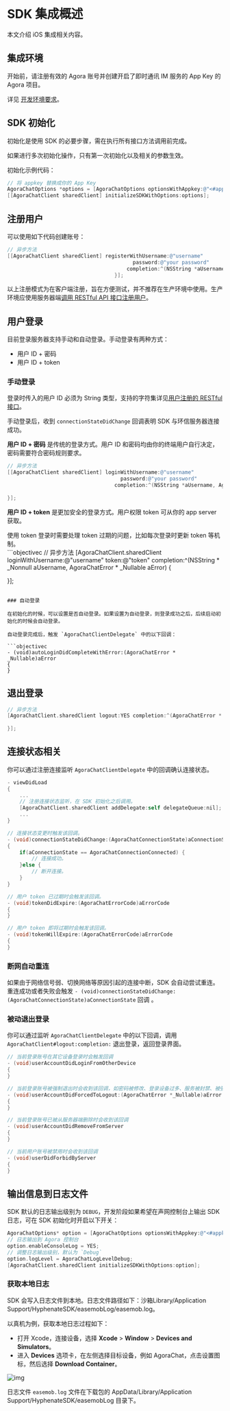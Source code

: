 # SDK 集成概述

本文介绍 iOS 集成相关内容。

## 集成环境

开始前，请注册有效的 Agora 账号并创建开启了即时通讯 IM 服务的 App Key 的 Agora 项目。

详见 [开发环境要求](./agora_chat_get_started_ios#前提条件)。

## SDK 初始化

初始化是使用 SDK 的必要步骤，需在执行所有接口方法调用前完成。

如果进行多次初始化操作，只有第一次初始化以及相关的参数生效。

初始化示例代码：

```Objective-C
// 将 appkey 替换成你的 App Key 
AgoraChatOptions *options = [AgoraChatOptions optionsWithAppkey:@"<#appkey#>"];
[[AgoraChatClient sharedClient] initializeSDKWithOptions:options];
```

## 注册用户

可以使用如下代码创建账号：

```objectivec
// 异步方法 
[[AgoraChatClient sharedClient] registerWithUsername:@"username"
                                         password:@"your password"
                                       completion:^(NSString *aUsername, AgoraChatError *aError) {                             
                                   }];
```

以上注册模式为在客户端注册，旨在方便测试，并不推荐在生产环境中使用。生产环境应使用服务器端[调用 RESTful API 接口注册用户](./agora_chat_restful_registration#注册单个用户)。

## 用户登录

目前登录服务器支持手动和自动登录。手动登录有两种方式：

- 用户 ID + 密码
- 用户 ID + token

### 手动登录

登录时传入的用户 ID 必须为 String 类型，支持的字符集详见[用户注册的 RESTful 接口](./agora_chat_restful_registration#注册单个用户)。

手动登录后，收到 `connectionStateDidChange` 回调表明 SDK 与环信服务器连接成功。

**用户 ID + 密码** 是传统的登录方式。用户 ID 和密码均由你的终端用户自行决定，密码需要符合密码规则要求。

```objectivec
// 异步方法 
[[AgoraChatClient sharedClient] loginWithUsername:@"username"
                                     password:@"your password"
                                   completion:^(NSString *aUsername, AgoraChatError *aError) {
                                                                 
}];
```

**用户 ID + token** 是更加安全的登录方式。用户权限 token 可从你的 app server 获取。

<div class="alert note">使用 token 登录时需要处理 token 过期的问题，比如每次登录时更新 token 等机制。</div>
```objectivec
// 异步方法 
[AgoraChatClient.sharedClient loginWithUsername:@"username" token:@"token" completion:^(NSString * _Nonnull aUsername, AgoraChatError * _Nullable aError) {
        
}];
```

### 自动登录

在初始化的时候，可以设置是否自动登录。如果设置为自动登录，则登录成功之后，后续启动初始化的时候会自动登录。

自动登录完成后，触发 `AgoraChatClientDelegate` 中的以下回调：

```objectivec
- (void)autoLoginDidCompleteWithError:(AgoraChatError * _Nullable)aError
{
}
```

## 退出登录

```objectivec
// 异步方法 
[AgoraChatClient.sharedClient logout:YES completion:^(AgoraChatError * _Nullable aError) {
        
}];
```

## 连接状态相关

你可以通过注册连接监听 `AgoraChatClientDelegate` 中的回调确认连接状态。

```objectivec
- viewDidLoad
{
    ...
    // 注册连接状态监听，在 SDK 初始化之后调用。
    [AgoraChatClient.sharedClient addDelegate:self delegateQueue:nil];
    ...
}

// 连接状态变更时触发该回调。
- (void)connectionStateDidChange:(AgoraChatConnectionState)aConnectionState
{
    if(aConnectionState == AgoraChatConnectionConnected) {
        // 连接成功。
    }else {
        // 断开连接。
    }
}

// 用户 token 已过期时会触发该回调。
- (void)tokenDidExpire:(AgoraChatErrorCode)aErrorCode
{
}

// 用户 token 即将过期时会触发该回调。
- (void)tokenWillExpire:(AgoraChatErrorCode)aErrorCode
{
}
```

### 断网自动重连

如果由于网络信号弱、切换网络等原因引起的连接中断，SDK 会自动尝试重连。重连成功或者失败会触发 `- (void)connectionStateDidChange:(AgoraChatConnectionState)aConnectionState` 回调 。

### 被动退出登录

你可以通过监听 `AgoraChatClientDelegate` 中的以下回调，调用 `AgoraChatClient#logout:completion:` 退出登录，返回登录界面。

```objectivec
// 当前登录账号在其它设备登录时会触发回调
- (void)userAccountDidLoginFromOtherDevice
{
}

// 当前登录账号被强制退出时会收到该回调，如密码被修改、登录设备过多、服务被封禁、被强制下线等原因
- (void)userAccountDidForcedToLogout:(AgoraChatError *_Nullable)aError
{
}

// 当前登录账号已被从服务器端删除时会收到该回调
- (void)userAccountDidRemoveFromServer
{
}

// 当前用户账号被禁用时会收到该回调
- (void)userDidForbidByServer
{
}
```

## 输出信息到日志文件

SDK 默认的日志输出级别为 `DEBUG`，开发阶段如果希望在声网控制台上输出 SDK 日志，可在 SDK 初始化时开启以下开关：

```objectivec
AgoraChatOptions* option = [AgoraChatOptions optionsWithAppkey:@"<#appkey#>"];
// 日志输出到 Agora 控制台
option.enableConsoleLog = YES;
// 调整日志输出级别，默认为 `Debug`
option.logLevel = AgoraChatLogLevelDebug;
[AgoraChatClient.sharedClient initializeSDKWithOptions:option];
```

### 获取本地日志

SDK 会写入日志文件到本地。日志文件路径如下：沙箱Library/Application Support/HyphenateSDK/easemobLog/easemob.log。

以真机为例，获取本地日志过程如下：

- 打开 Xcode，连接设备，选择 **Xcode** > **Window** > **Devices and Simulators**。
- 进入 **Devices** 选项卡，在左侧选择目标设备，例如 AgoraChat，点击设置图标，然后选择 **Download Container**。

![img](./agora_doc_source/markdown/agora-chat/images/integrationoverview/overview_fetchlogfile_ios.png)

日志文件 `easemob.log` 文件在下载包的 AppData/Library/Application Support/HyphenateSDK/easemobLog 目录下。
